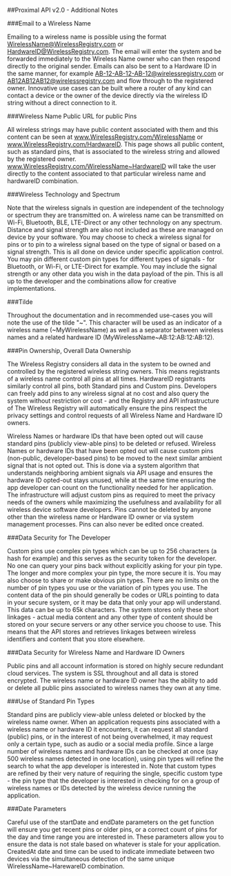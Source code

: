 ##Proximal API v2.0 - Additional Notes

###Email to a Wireless Name

Emailing to a wireless name is possible using the format WirelessName@WirelessRegistry.com or HardwareID@WirelessRegistry.com. The email will enter the system and be forwarded immediately to the Wireless Name owner who can then respond directly to the original sender. Emails can also be sent to a Hardware ID in the same manner, for example AB-12-AB-12-AB-12@wirelessregistry.com or AB12AB12AB12@wirelessregistry.com and flow through to the registered owner. Innovative use cases can be built where a router of any kind can contact a device or the owner of the device directly via the wireless ID string without a direct connection to it.
  
###Wireless Name Public URL for public Pins

All wireless strings may have public content associated with them and this content can be seen at www.WirelessRegistry.com/WirelessName or www.WirelessRegistry.com/HardwareID. This page shows all public content, such as standard pins, that is associated to the wireless string and allowed by the registered owner. www.WirelessRegistry.com/WirelessName~HardwareID will take the user directly to the content associated to that particular wireless name and hardwareID combination.
 
###Wireless Technology and Spectrum

Note that the wireless signals in question are independent of the technology or spectrum they are transmitted on. A wireless name can be transmitted on Wi-Fi, Bluetooth, BLE, LTE-Direct or any other technology on any spectrum. Distance and signal strength are also not included as these are managed on device by your software. You may choose to check a wireless signal for pins or to pin to a wireless signal based on the type of signal or based on a signal strength. This is all done on device under specific application control. You may pin different custom pin types for different types of signals - for Bluetooth, or Wi-Fi, or LTE-Direct for example. You may include the signal strength or any other data you wish in the data payload of the pin. This is all up to the developer and the combinations allow for creative implementations.
       
###Tilde

Throughout the documentation and in recommended use-cases you will note the use of the tilde "~". This character will be used as an indicator of a wireless name (~MyWirelessName) as well as a separator between wireless names and a related hardware ID (MyWirelessName~AB:12:AB:12:AB:12).
 
###Pin Ownership, Overall Data Ownership

The Wireless Registry considers all data in the system to be owned and controlled by the registered wireless string owners. This means registrants of a wireless name control all pins at all times. HardwareID registrants similarly control all pins, both Standard pins and Custom pins. Developers can freely add pins to any wireless signal at no cost and also query the system without restriction or cost - and the Registry and API infrastructure of The Wireless Registry will automatically ensure the pins respect the privacy settings and control requests of all Wireless Name and Hardware ID owners. 

Wireless Names or hardware IDs that have been opted out will cause standard pins (publicly view-able pins) to be deleted or refused. Wireless Names or hardware IDs that have been opted out will cause custom pins (non-public, developer-based pins) to be moved to the next similar ambient signal that is not opted out. This is done via a system algorithm that understands neighboring ambient signals via API usage and ensures the hardware ID opted-out stays unused, while at the same time ensuring the app developer can count on the functionality needed for her application. The infrastructure will adjust custom pins as required to meet the privacy needs of the owners while maximizing the usefulness and availability for all wireless device software developers. Pins cannot be deleted by anyone other than the wireless name or Hardware ID owner or via system management processes. Pins can also never be edited once created.

###Data Security for The Developer
 
Custom pins use complex pin types which can be up to 256 characters (a hash for example) and this serves as the security token for the developer. No one can query your pins back without explicitly asking for your pin type. The longer and more complex your pin type, the more secure it is. You may also choose to share or make obvious pin types. There are no limits on the number of pin types you use or the variation of pin types you use. The content data of the pin should generally be codes or URLs pointing to data in your secure system, or it may be data that only your app will understand. This data can be up to 65k characters. The system stores only these short linkages - actual media content and any other type of content should be stored on your secure servers or any other service you choose to use. This means that the API stores and retrieves linkages between wireless identifiers and content that you store elsewhere. 
  
###Data Security for Wireless Name and Hardware ID Owners
 
Public pins and all account information is stored on highly secure redundant cloud services. The system is SSL throughout and all data is stored encrypted. The wireless name or hardware ID owner has the ability to add or delete all public pins associated to wireless names they own at any time.
 
###Use of Standard Pin Types

Standard pins are publicly view-able unless deleted or blocked by the wireless name owner. When an application requests pins associated with a wireless name or hardware ID it encounters, it can request all standard (public) pins, or in the interest of not being overwhelmed, it may request only a certain type, such as audio or a social media profile. Since a large number of wireless names and hardware IDs can be checked at once (say 500 wireless names detected in one location), using pin types will refine the search to what the app developer is interested in. Note that custom types are refined by their very nature of requiring the single, specific custom type - the pin type that the developer is interested in checking for on a group of wireless names or IDs detected by the wireless device running the application.
 

###Date Parameters
 
Careful use of the startDate and endDate parameters on the get function will ensure you get recent pins or older pins, or a correct count of pins for the day and time range you are interested in. These parameters allow you to ensure the data is not stale based on whatever is stale for your application. CreatedAt date and time can be used to indicate immediate between two devices via the simultaneous detection of the same unique WirelessName~HarewareID combination.






 
     
